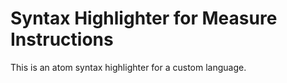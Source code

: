 # Syntax Highlighter for Measure Instructions

This is an atom syntax highlighter for a custom language.
